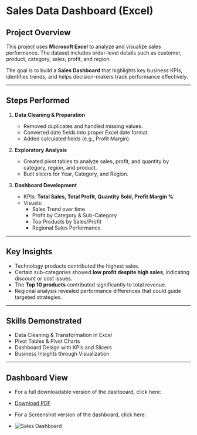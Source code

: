 # Sales Data Dashboard (Excel)

## Project Overview
This project uses **Microsoft Excel** to analyze and visualize sales performance. The dataset includes order-level details such as customer, product, category, sales, profit, and region.

The goal is to build a **Sales Dashboard** that highlights key business KPIs, identifies trends, and helps decision-makers track performance effectively.

---

## Steps Performed
1. **Data Cleaning & Preparation**
   - Removed duplicates and handled missing values.
   - Converted date fields into proper Excel date format.
   - Added calculated fields (e.g., Profit Margin).

2. **Exploratory Analysis**
   - Created pivot tables to analyze sales, profit, and quantity by category, region, and product.
   - Built slicers for Year, Category, and Region.

3. **Dashboard Development**
   - KPIs: **Total Sales, Total Profit, Quantity Sold, Profit Margin %**
   - Visuals:
     - Sales Trend over time
     - Profit by Category & Sub-Category
     - Top Products by Sales/Profit
     - Regional Sales Performance

---

## Key Insights
- Technology products contributed the highest sales.
- Certain sub-categories showed **low profit despite high sales**, indicating discount or cost issues.
- The **Top 10 products** contributed significantly to total revenue.
- Regional analysis revealed performance differences that could guide targeted strategies.

---

## Skills Demonstrated
- Data Cleaning & Transformation in Excel
- Pivot Tables & Pivot Charts
- Dashboard Design with KPIs and Slicers
- Business Insights through Visualization

---

## Dashboard View
- For a full downloadable version of the dashboard, click here:
- [Download PDF](https://github.com/lakshmankumar22022000-arch/Excel_Sales_Dashboard/blob/main/Sales%20Data%20Dashboard(EXCEL).pdf)

- For a Screenshot version of the dashboard, click here:
- ![Sales Dashboard]()
